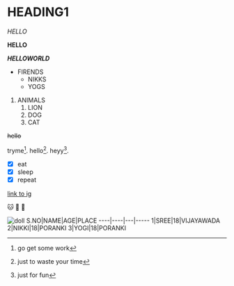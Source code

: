 # HEADING1
*HELLO*

**HELLO**

***HELLOWORLD***
* FIRENDS
  * NIKKS
  * YOGS
1. ANIMALS
    1. LION
    2. DOG
    3. CAT
 
~~hello~~
<!--this is a comment-->

tryme[^1].
hello[^2].
heyy[^note].

[^1]: go get some work
[^2]: just to waste your time
[^note]:
    just for fun 
    
- [x] eat
- [x] sleep
- [x] repeat

[link to ig](https://www.google.com/search?channel=fs&client=ubuntu&q=instagram)

:cat:
:dog:
:place_of_worship:
 

![doll](https://docs.github.com/assets/images/help/writing/image-rendered.png)
S.NO|NAME|AGE|PLACE
----|----|---|-----
1|SREE|18|VIJAYAWADA
2|NIKKI|18|PORANKI
3|YOGI|18|PORANKI

